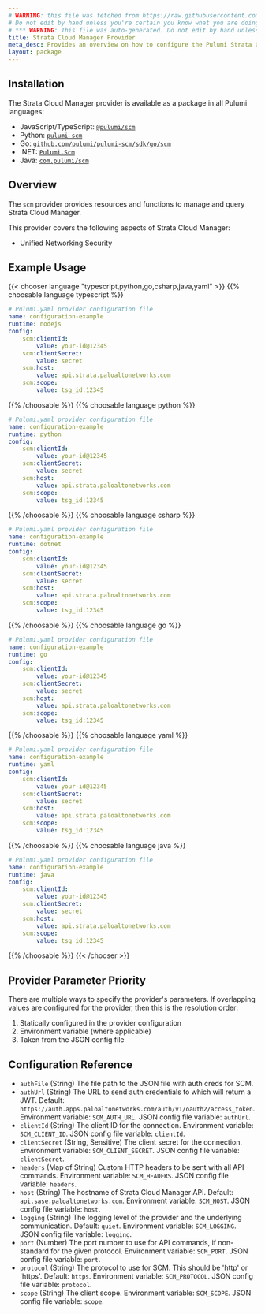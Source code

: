 ```yaml
---
# WARNING: this file was fetched from https://raw.githubusercontent.com/pulumi/pulumi-scm/v0.1.7/docs/_index.md
# Do not edit by hand unless you're certain you know what you are doing!
# *** WARNING: This file was auto-generated. Do not edit by hand unless you're certain you know what you are doing! ***
title: Strata Cloud Manager Provider
meta_desc: Provides an overview on how to configure the Pulumi Strata Cloud Manager provider.
layout: package
---
```

## Installation

The Strata Cloud Manager provider is available as a package in all Pulumi languages:

* JavaScript/TypeScript: [`@pulumi/scm`](https://www.npmjs.com/package/@pulumi/scm)
* Python: [`pulumi-scm`](https://pypi.org/project/pulumi-scm/)
* Go: [`github.com/pulumi/pulumi-scm/sdk/go/scm`](https://github.com/pulumi/pulumi-scm)
* .NET: [`Pulumi.Scm`](https://www.nuget.org/packages/Pulumi.Scm)
* Java: [`com.pulumi/scm`](https://central.sonatype.com/artifact/com.pulumi/scm)
## Overview

The `scm` provider provides resources and functions to manage and query Strata Cloud Manager.

This provider covers the following aspects of Strata Cloud Manager:
* Unified Networking Security
## Example Usage

{{< chooser language "typescript,python,go,csharp,java,yaml" >}}
{{% choosable language typescript %}}
```yaml
# Pulumi.yaml provider configuration file
name: configuration-example
runtime: nodejs
config:
    scm:clientId:
        value: your-id@12345
    scm:clientSecret:
        value: secret
    scm:host:
        value: api.strata.paloaltonetworks.com
    scm:scope:
        value: tsg_id:12345

```

{{% /choosable %}}
{{% choosable language python %}}
```yaml
# Pulumi.yaml provider configuration file
name: configuration-example
runtime: python
config:
    scm:clientId:
        value: your-id@12345
    scm:clientSecret:
        value: secret
    scm:host:
        value: api.strata.paloaltonetworks.com
    scm:scope:
        value: tsg_id:12345

```

{{% /choosable %}}
{{% choosable language csharp %}}
```yaml
# Pulumi.yaml provider configuration file
name: configuration-example
runtime: dotnet
config:
    scm:clientId:
        value: your-id@12345
    scm:clientSecret:
        value: secret
    scm:host:
        value: api.strata.paloaltonetworks.com
    scm:scope:
        value: tsg_id:12345

```

{{% /choosable %}}
{{% choosable language go %}}
```yaml
# Pulumi.yaml provider configuration file
name: configuration-example
runtime: go
config:
    scm:clientId:
        value: your-id@12345
    scm:clientSecret:
        value: secret
    scm:host:
        value: api.strata.paloaltonetworks.com
    scm:scope:
        value: tsg_id:12345

```

{{% /choosable %}}
{{% choosable language yaml %}}
```yaml
# Pulumi.yaml provider configuration file
name: configuration-example
runtime: yaml
config:
    scm:clientId:
        value: your-id@12345
    scm:clientSecret:
        value: secret
    scm:host:
        value: api.strata.paloaltonetworks.com
    scm:scope:
        value: tsg_id:12345

```

{{% /choosable %}}
{{% choosable language java %}}
```yaml
# Pulumi.yaml provider configuration file
name: configuration-example
runtime: java
config:
    scm:clientId:
        value: your-id@12345
    scm:clientSecret:
        value: secret
    scm:host:
        value: api.strata.paloaltonetworks.com
    scm:scope:
        value: tsg_id:12345

```

{{% /choosable %}}
{{< /chooser >}}
## Provider Parameter Priority

There are multiple ways to specify the provider's parameters.  If overlapping values are configured for the provider, then this is the resolution order:

1. Statically configured in the provider configuration
2. Environment variable (where applicable)
3. Taken from the JSON config file
## Configuration Reference

- `authFile` (String) The file path to the JSON file with auth creds for SCM.
- `authUrl` (String) The URL to send auth credentials to which will return a JWT. Default: `https://auth.apps.paloaltonetworks.com/auth/v1/oauth2/access_token`. Environment variable: `SCM_AUTH_URL`. JSON config file variable: `authUrl`.
- `clientId` (String) The client ID for the connection. Environment variable: `SCM_CLIENT_ID`. JSON config file variable: `clientId`.
- `clientSecret` (String, Sensitive) The client secret for the connection. Environment variable: `SCM_CLIENT_SECRET`. JSON config file variable: `clientSecret`.
- `headers` (Map of String) Custom HTTP headers to be sent with all API commands. Environment variable: `SCM_HEADERS`. JSON config file variable: `headers`.
- `host` (String) The hostname of Strata Cloud Manager API. Default: `api.sase.paloaltonetworks.com`. Environment variable: `SCM_HOST`. JSON config file variable: `host`.
- `logging` (String) The logging level of the provider and the underlying communication. Default: `quiet`. Environment variable: `SCM_LOGGING`. JSON config file variable: `logging`.
- `port` (Number) The port number to use for API commands, if non-standard for the given protocol. Environment variable: `SCM_PORT`. JSON config file variable: `port`.
- `protocol` (String) The protocol to use for SCM. This should be 'http' or 'https'. Default: `https`. Environment variable: `SCM_PROTOCOL`. JSON config file variable: `protocol`.
- `scope` (String) The client scope. Environment variable: `SCM_SCOPE`. JSON config file variable: `scope`.